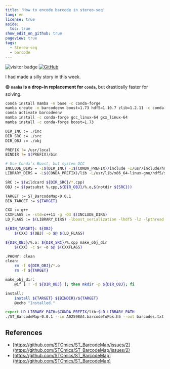 ```yaml
---
title: 'How to encode barcode in stereo-seq'
lang: en
license: true
aside:
  toc: true
show_edit_on_github: true
pageview: true
tags:
  - Stereo-seq
  - barcode
---
```

<img src="https://visitor-badge.laobi.icu/badge?page_id=https://labonom.github.io/2025/06/08/how-to-encode-barcode-in-stereo-seq.html" alt="visitor badge"/> [![GitHub](https://img.shields.io/badge/GitHub-Profile-black?logo=github)](https://github.com/LabOnoM)

I had made a silly story in this week.


🟢 **`mamba` is a drop-in replacement for `conda`**, but drastically faster for solving.

```bash 
conda install mamba -n base -c conda-forge
mamba create -n barcodeenv boost=1.73 hdf5=1.10.7 zlib=1.2.11 -c conda-forge
conda activate barcodeenv
mamba install -c conda-forge gcc_linux-64 gxx_linux-64
mamba install -c conda-forge boost=1.73
```


```bash
DIR_INC := ./inc
DIR_SRC := ./src
DIR_OBJ := ./obj

PREFIX ?= /usr/local
BINDIR ?= $(PREFIX)/bin

# Use Conda’s Boost, but system GCC
INCLUDE_DIRS = -I$(DIR_INC) -I$(CONDA_PREFIX)/include -I/usr/include/hdf5/serial
LIBRARY_DIRS = -L$(CONDA_PREFIX)/lib -L/usr/lib/x86_64-linux-gnu/hdf5/serial

SRC := $(wildcard ${DIR_SRC}/*.cpp)
OBJ := $(patsubst %.cpp,${DIR_OBJ}/%.o,$(notdir ${SRC}))

TARGET := ST_BarcodeMap-0.0.1
BIN_TARGET := ${TARGET}

CXX := g++
CXXFLAGS := -std=c++11 -g -O3 $(INCLUDE_DIRS)
LD_FLAGS := $(LIBRARY_DIRS) -lboost_serialization -lhdf5 -lz -lpthread

${BIN_TARGET}: ${OBJ}
	$(CXX) $(OBJ) -o $@ $(LD_FLAGS)

${DIR_OBJ}/%.o: ${DIR_SRC}/%.cpp make_obj_dir
	$(CXX) -c $< -o $@ $(CXXFLAGS)

.PHONY: clean
clean:
	rm -f ${DIR_OBJ}/*.o
	rm -f ${TARGET}

make_obj_dir:
	@if [ ! -d ${DIR_OBJ} ]; then mkdir -p ${DIR_OBJ}; fi

install:
	install ${TARGET} ${BINDIR}/${TARGET}
	@echo "Installed."
```

```bash
export LD_LIBRARY_PATH=$CONDA_PREFIX/lib:$LD_LIBRARY_PATH
./ST_BarcodeMap-0.0.1 --in A02598A4.barcodeToPos.h5 --out barcodes.txt --action 3
```


## References
- [https://github.com/STOmics/ST_BarcodeMap/issues/2](https://github.com/STOmics/ST_BarcodeMap/issues/2)
- [https://github.com/STOmics/ST_BarcodeMap](https://github.com/STOmics/ST_BarcodeMap)